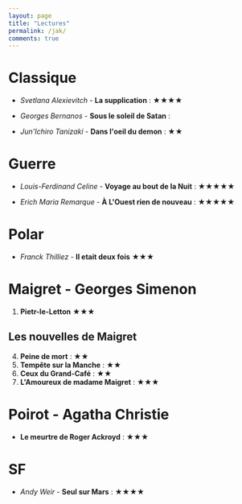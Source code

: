 ```yaml
---
layout: page
title: "Lectures"
permalink: /jak/
comments: true
---
```


# Classique

* *Svetlana Alexievitch* - **La supplication** : ★★★★

* *Georges Bernanos* - **Sous le soleil de Satan** : 

* *Jun'Ichiro Tanizaki* - **Dans l'oeil du demon** : ★★

# Guerre

* *Louis-Ferdinand Celine* - **Voyage au bout de la Nuit** : ★★★★★

* *Erich Maria Remarque* - **À L'Ouest rien de nouveau** : ★★★★★

# Polar

* *Franck Thilliez* - **Il etait deux fois** ★★★

# Maigret - Georges Simenon

1. **Pietr-le-Letton** ★★★

## Les nouvelles de Maigret

4. **Peine de mort** : ★★
10. **Tempête sur la Manche** : ★★
13. **Ceux du Grand-Café** : ★★ 
18. **L'Amoureux de madame Maigret** : ★★★

# Poirot - Agatha Christie

* **Le meurtre de Roger Ackroyd** : ★★★

# SF

* *Andy Weir* - **Seul sur Mars** : ★★★★